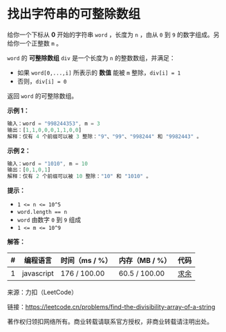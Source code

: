 # 找出字符串的可整除数组

给你一个下标从 **0** 开始的字符串 `word` ，长度为 `n` ，由从 `0` 到 `9` 的数字组成。另给你一个正整数 `m` 。

`word` 的 **可整除数组** `div` 是一个长度为 `n` 的整数数组，并满足：

- 如果 `word[0,...,i]` 所表示的 **数值** 能被 `m` 整除，`div[i] = 1`
- 否则，`div[i] = 0`

返回 `word` 的可整除数组。

**示例 1：**

``` javascript
输入：word = "998244353", m = 3
输出：[1,1,0,0,0,1,1,0,0]
解释：仅有 4 个前缀可以被 3 整除："9"、"99"、"998244" 和 "9982443" 。
```

**示例 2：**

``` javascript
输入：word = "1010", m = 10
输出：[0,1,0,1]
解释：仅有 2 个前缀可以被 10 整除："10" 和 "1010" 。
```

**提示：**

- `1 <= n <= 10^5`
- `word.length == n`
- `word` 由数字 `0` 到 `9` 组成
- `1 <= m <= 10^9`

**解答：**

**#**|**编程语言**|**时间（ms / %）**|**内存（MB / %）**|**代码**
--|--|--|--|--
1|javascript|176 / 100.00|60.5 / 100.00|[求余](./javascript/ac_v1.js)

来源：力扣（LeetCode）

链接：https://leetcode.cn/problems/find-the-divisibility-array-of-a-string

著作权归领扣网络所有。商业转载请联系官方授权，非商业转载请注明出处。
